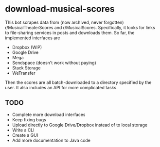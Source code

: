 # download-musical-scores

This bot scrapes data from (now archived, never forgotten) r/MusicalTheaterScores and r/MusicalScores. 
Specifically, it looks for links to file-sharing services in posts and downloads them. So far, the implemented interfaces are
* Dropbox (WIP)
* Google Drive
* Mega
* Sendspace (doesn't work without paying)
* Stack Storage
* WeTransfer

Then the scores are all batch-downloaded to a directory specified by the user. It also includes an API for more complicated tasks.

## TODO

* Complete more download interfaces
* Keep fixing bugs
* Upload directly to Google Drive/Dropbox instead of to local storage
* Write a CLI
* Create a GUI
* Add more documentation to Java code

